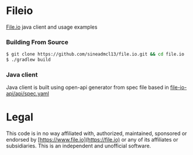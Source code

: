 # Fileio

[File.io](https://file.io) java client and usage examples

### Building From Source
```sh
$ git clone https://github.com/sineadmcl13/file.io.git && cd file.io
$ ./gradlew build
```

### Java client
Java client is built using open-api generator from spec file based in [file-io-api/api/spec.yaml](file-io-api/api/spec.yaml)

# Legal

This code is in no way affiliated with, authorized, maintained, sponsored or endorsed by [https://www.file.io](https://file.io) or any of its affiliates or subsidiaries. This is an independent and unofficial software.
